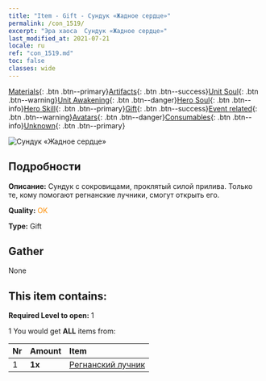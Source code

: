 ```yaml
---
title: "Item - Gift - Сундук «Жадное сердце»"
permalink: /con_1519/
excerpt: "Эра хаоса  Сундук «Жадное сердце»"
last_modified_at: 2021-07-21
locale: ru
ref: "con_1519.md"
toc: false
classes: wide
---
```

 [Materials](/ItemsRU/){: .btn .btn--primary}[Artifacts](/ItemsRU/Artifacts/){: .btn .btn--success}[Unit Soul](/ItemsRU/UnitSoul/){: .btn .btn--warning}[Unit Awakening](/ItemsRU/UnitAwakening/){: .btn .btn--danger}[Hero Soul](/ItemsRU/HeroSoul/){: .btn .btn--info}[Hero Skill](/ItemsRU/HeroSkill/){: .btn .btn--primary}[Gift](/ItemsRU/Gift/){: .btn .btn--success}[Event related](/ItemsRU/Events/){: .btn .btn--warning}[Avatars](/ItemsRU/Avatars/){: .btn .btn--danger}[Consumables](/ItemsRU/Consumables/){: .btn .btn--info}[Unknown](/ItemsRU/Unknown/){: .btn .btn--primary}

 ![Сундук «Жадное сердце»](/images/t/i_907133.png)

## Подробности
 **Описание:** Сундук с сокровищами, проклятый силой прилива. Только те, кому помогают регнанские лучники, смогут открыть его.

 **Quality:** <span style="color: #FF8C00">OK</span>

 **Type:** Gift

## Gather

  None

## This item contains:

 **Required Level to open:** 1

 1 You would get **ALL** items  from:

  | Nr | Amount |     Item    |
  |:---|:-------|:------------|
  | 1 |  **1x** | [Регнанский лучник](/ItemsRU/unt_274/) |  | 
